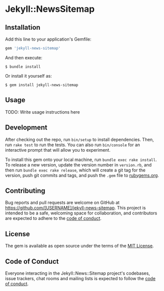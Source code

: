 # Jekyll::NewsSitemap

## Installation

Add this line to your application's Gemfile:

```ruby
gem 'jekyll-news-sitemap'
```

And then execute:

    $ bundle install

Or install it yourself as:

    $ gem install jekyll-news-sitemap

## Usage

TODO: Write usage instructions here

## Development

After checking out the repo, run `bin/setup` to install dependencies. Then, run `rake test` to run the tests. You can also run `bin/console` for an interactive prompt that will allow you to experiment.

To install this gem onto your local machine, run `bundle exec rake install`. To release a new version, update the version number in `version.rb`, and then run `bundle exec rake release`, which will create a git tag for the version, push git commits and tags, and push the `.gem` file to [rubygems.org](https://rubygems.org).

## Contributing

Bug reports and pull requests are welcome on GitHub at https://github.com/[USERNAME]/jekyll-news-sitemap. This project is intended to be a safe, welcoming space for collaboration, and contributors are expected to adhere to the [code of conduct](https://github.com/[USERNAME]/jekyll-news-sitemap/blob/master/CODE_OF_CONDUCT.md).


## License

The gem is available as open source under the terms of the [MIT License](https://opensource.org/licenses/MIT).

## Code of Conduct

Everyone interacting in the Jekyll::News::Sitemap project's codebases, issue trackers, chat rooms and mailing lists is expected to follow the [code of conduct](https://github.com/[USERNAME]/jekyll-news-sitemap/blob/master/CODE_OF_CONDUCT.md).
